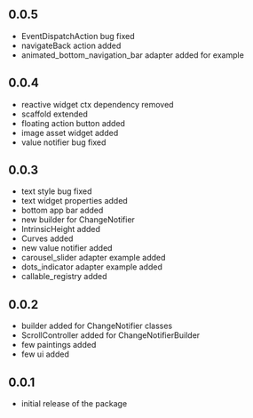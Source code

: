 ## 0.0.5

* EventDispatchAction bug fixed
* navigateBack action added
* animated_bottom_navigation_bar adapter added for example

## 0.0.4

* reactive widget ctx dependency removed
* scaffold extended
* floating action button added
* image asset widget added
* value notifier bug fixed

## 0.0.3

* text style bug fixed
* text widget properties added
* bottom app bar added
* new builder for ChangeNotifier
* IntrinsicHeight added
* Curves added
* new value notifier added
* carousel_slider adapter example added
* dots_indicator adapter example added
* callable_registry added

## 0.0.2

* builder added for ChangeNotifier classes
* ScrollController added for ChangeNotifierBuilder
* few paintings added
* few ui added

## 0.0.1

* initial release of the package

